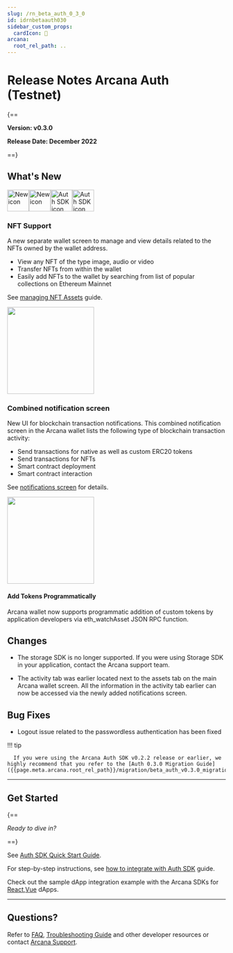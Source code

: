 ```yaml
---
slug: /rn_beta_auth_0_3_0
id: idrnbetaauth030
sidebar_custom_props:
  cardIcon: 🏁
arcana:
  root_rel_path: ..
---
```


# Release Notes Arcana Auth (Testnet)

{==

**Version: v0.3.0**

**Release Date: December 2022**

==}

## What's New 

<img src="/img/icon_new_light.png#only-light" alt="New icon" width="50" /><img src="/img/icon_new_dark.png#only-dark" alt="New icon" width="50" /><img src="/img/icons/i_an_authsdk_light.png#only-light" alt="Auth SDK icon" width="50"/><img src="/img/icons/i_an_authsdk_dark.png#only-dark" alt="Auth SDK icon" width="50" />

### NFT Support

A new separate wallet screen to manage and view details related to the NFTs owned by the wallet address.

  - View any NFT of the type image, audio or video
  - Transfer NFTs from within the wallet
  - Easily add NFTs to the wallet by searching from list of popular collections on Ethereum Mainnet
  
See [managing NFT Assets]({{page.meta.arcana.root_rel_path}}/howto/wallet_manage_nft.md) guide.

<img src="/img/an_wallet_nft_asset_thumbnail.png" width="200"/>

### Combined notification screen

New UI for blockchain transaction notifications. This combined notification screen in the Arcana wallet lists the following type of blockchain transaction activity:

  - Send transactions for native as well as custom ERC20 tokens
  - Send transactions for NFTs
  - Smart contract deployment
  - Smart contract interaction

See [notifications screen]({{page.meta.arcana.root_rel_path}}/howto/wallet_ui.md#wallet-notifications) for details.

<img src="/img/an_wallet_combined_notify.png" width="200"/>

#### Add Tokens Programmatically

Arcana wallet now supports programmatic addition of custom tokens by application developers via eth_watchAsset JSON RPC function.

## Changes

  - The storage SDK is no longer supported. If you were using Storage SDK in your application, contact the Arcana support team. 

  - The activity tab was earlier located next to the assets tab on the main Arcana wallet screen. All the information in the activity tab earlier can now be accessed via the newly added notifications screen.

## Bug Fixes

  - Logout issue related to the passwordless authentication has been fixed

!!! tip

      If you were using the Arcana Auth SDK v0.2.2 release or earlier, we highly recommend that you refer to the [Auth 0.3.0 Migration Guide]({{page.meta.arcana.root_rel_path}}/migration/beta_auth_v0.3.0_migration.md).

---

## Get Started

{==

*Ready to dive in?* 

==}

See [Auth SDK Quick Start Guide]({{page.meta.arcana.root_rel_path}}/walletsdk/wallet_qs.md). 

For step-by-step instructions, see [how to integrate with Auth SDK]({{page.meta.arcana.root_rel_path}}/howto/integrate_auth/index.md) guide. 

Check out the sample dApp integration example with the Arcana SDKs for [React]({{page.meta.arcana.root_rel_path}}/howto/integrate_auth/integrate_wallet_react.md),[Vue](https://github.com/arcana-network/basic-storage-wallet-integration) dApps.

---

## Questions? 

Refer to [FAQ]({{page.meta.arcana.root_rel_path}}/faq/faq_gen.md), [Troubleshooting Guide]({{page.meta.arcana.root_rel_path}}/troubleshooting.md) and other developer resources or contact [Arcana Support]({{page.meta.arcana.root_rel_path}}/support.md).
